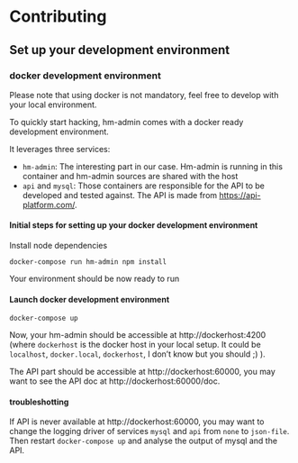 # Contributing

## Set up your development environment

### docker development environment

Please note that using docker is not mandatory, feel free to develop with your local environment.

To quickly start hacking, hm-admin comes with a docker ready development environment.

It leverages three services:

- `hm-admin`: The interesting part in our case. Hm-admin is running in this container and hm-admin sources are shared with the host
- `api` and `mysql`: Those containers are responsible for the API to be developed and tested against. The API is made from https://api-platform.com/.

#### Initial steps for setting up your docker development environment

Install node dependencies

```
docker-compose run hm-admin npm install
```

Your environment should be now ready to run

#### Launch docker development environment

```
docker-compose up
```

Now, your hm-admin should be accessible at http://dockerhost:4200 (where `dockerhost` is the docker host in your local setup. It could be `localhost`, `docker.local`, `dockerhost`, I don’t know but you should ;) ).

The API part should be accessible at http://dockerhost:60000, you may want to see the API doc at http://dockerhost:60000/doc.

#### troubleshotting

If API is never available at http://dockerhost:60000, you may want to change the logging driver of services `mysql` and `api` from `none` to `json-file`. Then restart `docker-compose up` and analyse the output of mysql and the API.
